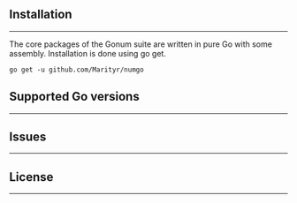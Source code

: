 ## Installation
---
The core packages of the Gonum suite are written in pure Go with some assembly. Installation is done using go get.

```shell
go get -u github.com/Marityr/numgo
```

## Supported Go versions
---

## Issues
---

## License
---
